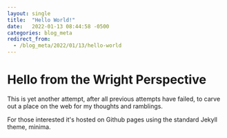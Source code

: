 ```yaml
---
layout: single
title:  "Hello World!"
date:   2022-01-13 08:44:58 -0500
categories: blog_meta
redirect_from:
  - /blog_meta/2022/01/13/hello-world
---
```

# Hello from the Wright Perspective

This is yet another attempt, after all previous attempts have failed, to carve out a place on the web for my thoughts
and ramblings.

For those interested it's hosted on Github pages using the standard Jekyll theme, minima.
